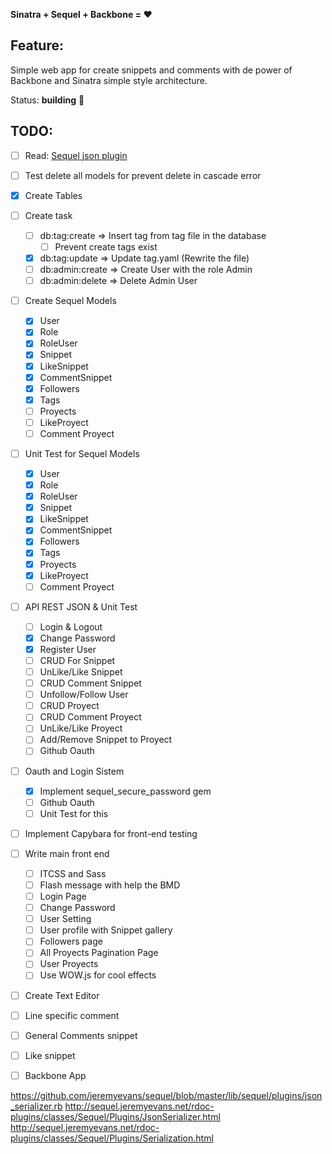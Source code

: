 **Sinatra + Sequel + Backbone = :heart:**

Feature:
-----
Simple web app for create snippets and comments with de power of Backbone and Sinatra simple style architecture.


Status: **building** :construction:


TODO:
-----
* [ ] Read: [Sequel json plugin](https://stackoverflow.com/questions/9922336/generating-json-for-sinatra?rq=1)
* [ ] Test delete all models for prevent delete in cascade error
* [x] Create Tables
* [ ] Create task
    * [ ] db:tag:create   => Insert tag from tag file in the database
        * [ ] Prevent create tags exist
    * [x] db:tag:update   => Update tag.yaml (Rewrite the file)
    * [ ] db:admin:create => Create User with the role Admin
    * [ ] db:admin:delete => Delete Admin User
* [ ] Create Sequel Models
    * [x] User
    * [x] Role
    * [x] RoleUser
    * [x] Snippet
    * [x] LikeSnippet
    * [x] CommentSnippet
    * [x] Followers
    * [x] Tags
    * [ ] Proyects
    * [ ] LikeProyect
    * [ ] Comment Proyect
* [ ] Unit Test for Sequel Models
    * [x] User
    * [x] Role
    * [x] RoleUser
    * [x] Snippet
    * [x] LikeSnippet
    * [x] CommentSnippet
    * [x] Followers
    * [x] Tags
    * [x] Proyects
    * [x] LikeProyect
    * [ ] Comment Proyect
* [ ] API REST JSON & Unit Test
    * [ ] Login & Logout
    * [x] Change Password
    * [x] Register User
    * [ ] CRUD For Snippet
    * [ ] UnLike/Like Snippet
    * [ ] CRUD Comment Snippet
    * [ ] Unfollow/Follow User
    * [ ] CRUD Proyect
    * [ ] CRUD Comment Proyect
    * [ ] UnLike/Like Proyect
    * [ ] Add/Remove Snippet to Proyect
    * [ ] Github Oauth
* [ ] Oauth and Login Sistem
    * [x] Implement sequel_secure_password gem
    * [ ] Github Oauth
    * [ ] Unit Test for this
* [ ] Implement Capybara for front-end testing
* [ ] Write main front end
  * [ ]  ITCSS and Sass 
  * [ ]  Flash message with help the BMD
  * [ ]  Login Page
  * [ ]  Change Password
  * [ ]  User Setting
  * [ ]  User profile with Snippet gallery
  * [ ]  Followers page
  * [ ]  All Proyects Pagination Page
  * [ ]  User Proyects
  * [ ]  Use WOW.js for cool effects
* [ ]  Create Text Editor
  * [ ]  Line specific comment
  * [ ]  General Comments snippet
  * [ ]  Like snippet
* [ ] Backbone App



https://github.com/jeremyevans/sequel/blob/master/lib/sequel/plugins/json_serializer.rb
http://sequel.jeremyevans.net/rdoc-plugins/classes/Sequel/Plugins/JsonSerializer.html
http://sequel.jeremyevans.net/rdoc-plugins/classes/Sequel/Plugins/Serialization.html